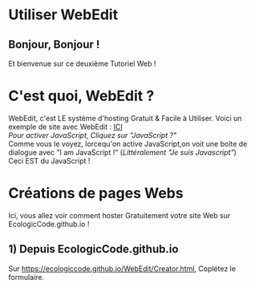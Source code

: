 # Utiliser WebEdit
## Bonjour, Bonjour !
Et bienvenue sur ce deuxième Tutoriel Web !<br>
# C'est quoi, WebEdit ?
WebEdit, c'est LE système d'hosting Gratuit & Facile à Utiliser. Voici un exemple de site avec WebEdit : [ICI](https://ecologiccode.github.io/WebEdit/?code=%3Chtml%3E%3Chead%3E%3Ctitle%3EHello%3C/title%3E%3C/head%3E%3Cbody%3E%3Ch1%3EHello%3C/h1%3EPetit%20Exemple%20de%20WebEdit%20AVEC%20JavaScript%3C/body%3E%3C/html%3E&script=Test.js)<br>
 <i> Pour activer JavaScript, Cliquez sur "JavaScript ?" </i><br>
 Comme vous le voyez, lorcequ'on active JavaScript,on voit une boîte de dialogue avec "I am JavaScript !" (<i>Littéralement "Je suis Javascript"</i>)<br>
 Ceci EST du JavaScript !

 # Créations de pages Webs
Ici, vous allez voir comment hoster Gratuitement votre site Web sur EcologicCode.github.io !<br>
## 1) Depuis EcologicCode.github.io
Sur https://ecologiccode.github.io/WebEdit/Creator.html, Coplétez le formulaire.<br>